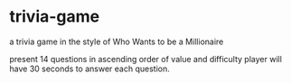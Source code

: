 # trivia-game
a trivia game in the style of Who Wants to be a Millionaire

present 14 questions in ascending order of value and difficulty player will have 30 seconds to answer each question.
